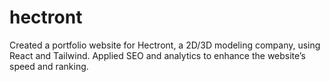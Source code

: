# hectront
Created a portfolio website for Hectront, a 2D/3D modeling company, using React and Tailwind. Applied SEO and analytics to enhance the website’s speed and ranking.

